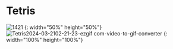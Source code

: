 # Tetris
![1421](https://github.com/ShinYEB/Tetris/assets/91859242/e863f784-fa33-41bb-bd6b-a80d2c392069) {: width="50%" height="50%"} ![Tetris2024-03-2102-21-23-ezgif com-video-to-gif-converter](https://github.com/ShinYEB/Tetris/assets/91859242/f55c2f71-cf30-4850-a2ac-7e37d952c2af) {: width="100%" height="100%"}
